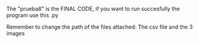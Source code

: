The "prueba8" is the FINAL CODE, if you want to run succesfully the program use this .py

Remember to change the path of the files attached: 
The csv file and the 3 images
